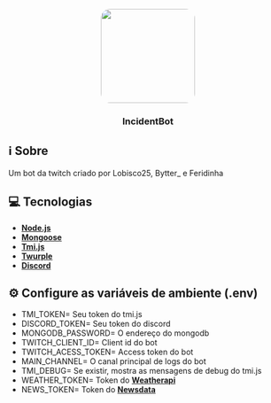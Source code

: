 <p align="center"><img src="https://f.feridinha.com/syGdx.png" width="170" style="border-radius: 10%;"></p>

<h3 align="center"><strong>IncidentBot</strong></h2>

## ℹ️ Sobre

Um bot da twitch criado por Lobisco25, Bytter_ e Feridinha

## 💻 Tecnologias

- [**Node.js**](https://nodejs.dev/)
- [**Mongoose**](https://www.npmjs.com/package/mongoose)
- [**Tmi.js**](https://tmijs.com/)
- [**Twurple**](https://twurple.js.org/)
- [**Discord**](https://discord.com/developers/docs/getting-started#creating-an-app)


## ⚙️ Configure as variáveis de ambiente (.env)

- TMI_TOKEN= Seu token do tmi.js
- DISCORD_TOKEN= Seu token do discord
- MONGODB_PASSWORD= O endereço do mongodb
- TWITCH_CLIENT_ID= Client id do bot
- TWITCH_ACESS_TOKEN= Access token do bot
- MAIN_CHANNEL= O canal principal de logs do bot
- TMI_DEBUG= Se existir, mostra as mensagens de debug do tmi.js
- WEATHER_TOKEN= Token do [**Weatherapi**](https://www.weatherapi.com/)
- NEWS_TOKEN= Token do [**Newsdata**](https://newsdata.io/)
